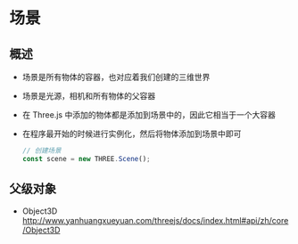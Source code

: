 # 场景

## 概述

+ 场景是所有物体的容器，也对应着我们创建的三维世界
+ 场景是光源，相机和所有物体的父容器

+ 在 Three.js 中添加的物体都是添加到场景中的，因此它相当于一个大容器
+ 在程序最开始的时候进行实例化，然后将物体添加到场景中即可

  ```js
  // 创建场景
  const scene = new THREE.Scene();
  ```

## 父级对象

+ Object3D http://www.yanhuangxueyuan.com/threejs/docs/index.html#api/zh/core/Object3D
